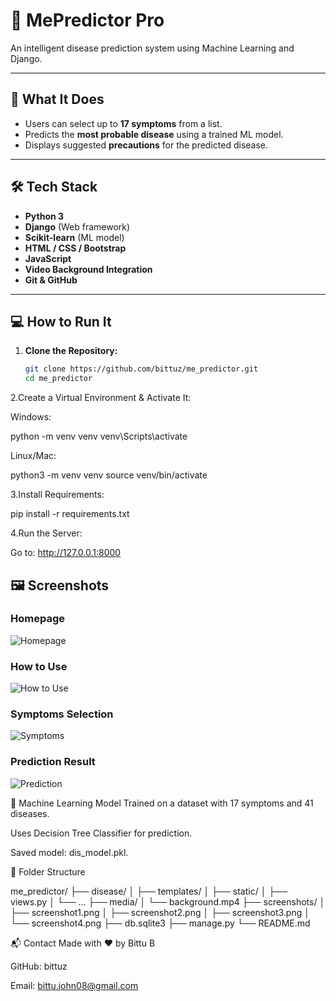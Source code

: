 # 🧠 MePredictor Pro

An intelligent disease prediction system using Machine Learning and Django.

---

## 🚀 What It Does

- Users can select up to **17 symptoms** from a list.
- Predicts the **most probable disease** using a trained ML model.
- Displays suggested **precautions** for the predicted disease.

---

## 🛠️ Tech Stack

- **Python 3**
- **Django** (Web framework)
- **Scikit-learn** (ML model)
- **HTML / CSS / Bootstrap**
- **JavaScript**
- **Video Background Integration**
- **Git & GitHub**

---

## 💻 How to Run It

1. **Clone the Repository:**
   ```bash
   git clone https://github.com/bittuz/me_predictor.git
   cd me_predictor

2.Create a Virtual Environment & Activate It:

Windows:

python -m venv venv
venv\Scripts\activate

Linux/Mac:

python3 -m venv venv
source venv/bin/activate

3.Install Requirements:

pip install -r requirements.txt

4.Run the Server:

Go to: http://127.0.0.1:8000

## 🖼️ Screenshots

### Homepage
![Homepage](myproject/screenshots/screenshot1.png)

### How to Use
![How to Use](myproject/screenshots/screenshot2.png)

### Symptoms Selection
![Symptoms](myproject/screenshots/screenshot3.png)

### Prediction Result
![Prediction](myproject/screenshots/screenshot4.png)


🤖 Machine Learning Model
Trained on a dataset with 17 symptoms and 41 diseases.

Uses Decision Tree Classifier for prediction.

Saved model: dis_model.pkl.

📁 Folder Structure

me_predictor/
├── disease/
│   ├── templates/
│   ├── static/
│   ├── views.py
│   └── ...
├── media/
│   └── background.mp4
├── screenshots/
│   ├── screenshot1.png
│   ├── screenshot2.png
│   ├── screenshot3.png
│   └── screenshot4.png
├── db.sqlite3
├── manage.py
└── README.md


📬 Contact
Made with ❤️ by Bittu B

GitHub: bittuz

Email: bittu.john08@gmail.com